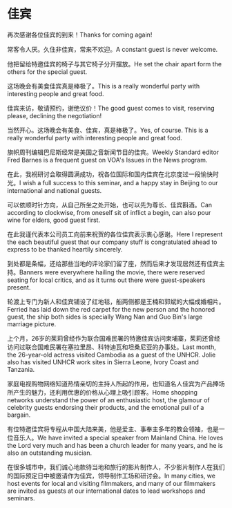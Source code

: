# 佳宾

<p><span class="chinese">再次感谢各位佳宾的到来！</span><span class="english">Thanks for coming again!</span></p>

<p><span class="chinese">常客令人厌。久住非佳宾，常来不欢迎。</span><span class="english">A constant guest is never welcome.</span></p>

<p><span class="chinese">他把留给特邀佳宾的椅子与其它椅子分开摆放。</span><span class="english">He set the chair apart form the others for the special guest.</span></p>

<p><span class="chinese">这场晚会有美食佳宾真是棒极了。</span><span class="english">This is a really wonderful party with interesting people and great food.</span></p>

<p><span class="chinese">佳宾来访，敬请预约，谢绝议价！</span><span class="english">The good guest comes to visit, reserving please, declining the negotiation!</span></p>

<p><span class="chinese">当然开心。这场晚会有美食、佳宾，真是棒极了。</span><span class="english">Yes, of course. This is a really wonderful party with interesting people and great food.</span></p>

<p><span class="chinese">旗帜周刊编辑巴尼斯经常是美国之音新闻节目的佳宾。</span><span class="english">Weekly Standard editor Fred Barnes is a frequent guest on VOA's Issues in the News program.</span></p>

<p><span class="chinese">在此，我祝研讨会取得圆满成功，祝各位国际和国内佳宾在北京度过一段愉快时光。</span><span class="english">I wish a full success to this seminar, and a happy stay in Beijing to our international and national guests.</span></p>

<p><span class="chinese">可以依顺时针方向，从自己所坐之处开始，也可以先为尊长、佳宾斟酒。</span><span class="english">Can according to clockwise, from oneself sit of inflict a begin, can also pour wine for elders, good guest first.</span></p>

<p><span class="chinese">在此我谨代表本公司员工向前来祝贺的各位佳宾表示衷心感谢。</span><span class="english">Here I represent the each beautiful guest that our company stuff is congratulated ahead to express to be thanked heartily sincerely.</span></p>

<p><span class="chinese">到处都是条幅，还给那些当地的评论家们留了座，然而后来才发现居然还有佳宾主持。</span><span class="english">Banners were everywhere hailing the movie, there were reserved seating for local critics, and as it turns out there were guest-speakers present.</span></p>

<p><span class="chinese">轮渡上专门为新人和佳宾铺设了红地毯，船两侧都是王楠和郭斌的大幅成婚相片。</span><span class="english">Ferried has laid down the red carpet for the new person and the honored guest, the ship both sides is specially Wang Nan and Guo Bin's large marriage picture.</span></p>

<p><span class="chinese">上个月，26岁的茱莉曾经作为联合国难民署的特邀佳宾访问柬埔寨，茱莉还曾经访问过联合国难民署在塞拉里昂、科特迪瓦和坦桑尼亚的办事处。</span><span class="english">Last month, the 26-year-old actress visited Cambodia as a guest of the UNHCR. Jolie also has visited UNHCR work sites in Sierra Leone, Ivory Coast and Tanzania.</span></p>

<p><span class="chinese">家庭电视购物网络知道热情亲切的主持人所起的作用，也知道名人佳宾为产品捧场所产生的魅力，还利用优惠的价格从心理上吸引顾客。</span><span class="english">Home shopping networks understand the power of an enthusiastic host, the glamour of celebrity guests endorsing their products, and the emotional pull of a bargain.</span></p>

<p><span class="chinese">有位特邀佳宾将专程从中国大陆来美，他是爱主、事奉主多年的教会领袖，也是一位音乐人。</span><span class="english">We have invited a special speaker from Mainland China. He loves the Lord very much and has been a church leader for many years, and he is also an outstanding musician.</span></p>

<p><span class="chinese">在很多城市中，我们诚心地款待当地和旅行的影片制作人，不少影片制作人在我们的国际预定日中被邀请作为佳宾，领导制作工场和研讨会。</span><span class="english">In many cities, we host events for local and visiting filmmakers, and many of our filmmakers are invited as guests at our international dates to lead workshops and seminars.</span></p>


